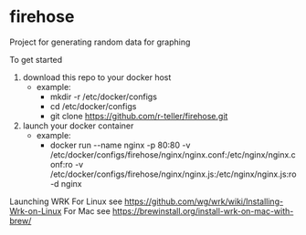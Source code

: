 # firehose
Project for generating random data for graphing

To get started
1. download this repo to your docker host
    - example:
        - mkdir -r /etc/docker/configs
        - cd /etc/docker/configs
        - git clone https://github.com/r-teller/firehose.git
2. launch your docker container
    - example:
        - docker run --name nginx -p 80:80 -v /etc/docker/configs/firehose/nginx/nginx.conf:/etc/nginx/nginx.conf:ro -v /etc/docker/configs/firehose/nginx/nginx.js:/etc/nginx/nginx.js:ro -d nginx

Launching WRK
For Linux see https://github.com/wg/wrk/wiki/Installing-Wrk-on-Linux
For Mac see https://brewinstall.org/install-wrk-on-mac-with-brew/
